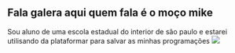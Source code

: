 ## Fala galera aqui quem fala é o moço mike 
Sou aluno de uma escola estadual do interior de são paulo e estarei utilisando da plataformar para salvar as minhas programações 
![](https://media1.tenor.com/m/QxNjHAdkMS8AAAAd/sukuna-manga.gif)
